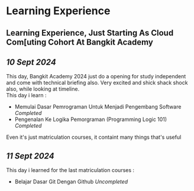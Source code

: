 # Learning Experience
Learning Experience, Just Starting As Cloud Com[uting Cohort At Bangkit Academy
--
*10 Sept 2024*  
--
This day, Bangkit Academy 2024 just do a opening for study independent and come with technical briefing also.
Very excited and shick shack shock also, while looking at timeline.  
This day i learn :
  - Memulai Dasar Pemrograman Untuk Menjadi Pengembang Software *Completed*
  - Pengenalan Ke Logika Pemorgraman (Programming Logic 101) *Completed*
  
Even it's just matriculation courses, it containt many things that's useful

*11 Sept 2024*
--
This day i learned for the last matriculation courses :  
  - Belajar Dasar Git Dengan Github *Uncompleted*
